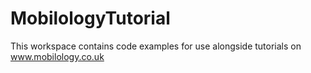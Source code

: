 # MobilologyTutorial

This workspace contains code examples for use alongside tutorials on www.mobilology.co.uk


